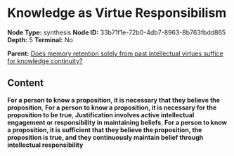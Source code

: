 # Knowledge as Virtue Responsibilism

**Node Type:** synthesis
**Node ID:** 33b71f1e-72b0-4db7-8963-8b763fbdd865
**Depth:** 5
**Terminal:** No

**Parent:** [Does memory retention solely from past intellectual virtues suffice for knowledge continuity?](does-memory-retention-solely-from-past-intellectual-virtues-suffice-for-knowledge-continuity-antithesis-49e5b50b-bf2c-4984-937b-6a4071192fb8.md)

## Content

**For a person to know a proposition, it is necessary that they believe the proposition**, **For a person to know a proposition, it is necessary for the proposition to be true**, **Justification involves active intellectual engagement or responsibility in maintaining beliefs**, **For a person to know a proposition, it is sufficient that they believe the proposition, the proposition is true, and they continuously maintain belief through intellectual responsibility**
